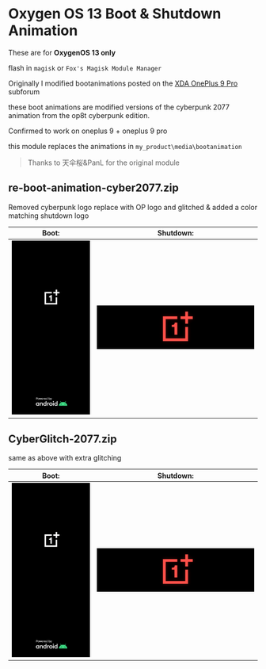# Oxygen OS 13 Boot & Shutdown Animation

These are for **OxygenOS 13 only**

flash in `magisk` or `Fox's Magisk Module Manager`

Originally I modified bootanimations posted on the [XDA OnePlus 9 Pro](https://forum.xda-developers.com/t/customs-boot-animation-oos-12-1-oos-13.4523265/) subforum

these boot animations are modified versions of the cyberpunk 2077 animation from the op8t cyberpunk edition.

Confirmed to work on oneplus 9 + oneplus 9 pro

this module replaces the animations in `my_product\media\bootanimation`

> Thanks to 天伞桜&PanL for the original module


## re-boot-animation-cyber2077.zip

Removed cyberpunk logo replace with OP logo and glitched & added a color matching shutdown logo


| Boot: | Shutdown: |
|:---------------------------------------:|:---------------------------------------------:|
|![bootani](<re-boot-animation-cyber2077.gif>) | ![shutani](<re-boot-animation-cyber2077-SD.gif>) |


## CyberGlitch-2077.zip
same as above with extra glitching

| Boot: | Shutdown: |
|:---------------------------------------:|:---------------------------------------------:|
![bootani](<CyberGlitch-2077.gif>) | ![shutani](<CyberGlitch-2077-SD.gif>) |
